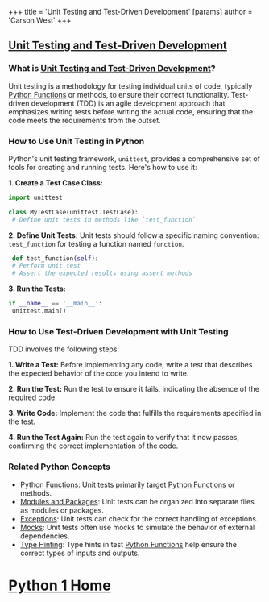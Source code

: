 +++
 title = 'Unit Testing and Test-Driven Development'
[params]
	author = 'Carson West'
+++
## [Unit Testing and Test-Driven Development](./../unit-testing-and-test-driven-development/)

### What is [Unit Testing and Test-Driven Development](./../unit-testing-and-test-driven-development/)?
Unit testing is a methodology for testing individual units of code, typically [Python Functions](./../python-functions/) or methods, to ensure their correct functionality. Test-driven development (TDD) is an agile development approach that emphasizes writing tests before writing the actual code, ensuring that the code meets the requirements from the outset.

### How to Use Unit Testing in Python
Python's unit testing framework, `unittest`, provides a comprehensive set of tools for creating and running tests. Here's how to use it:

**1. Create a Test Case Class:**
```python
import unittest

class MyTestCase(unittest.TestCase):
 # Define unit tests in methods like `test_function`
```

**2. Define Unit Tests:**
Unit tests should follow a specific naming convention: `test_function` for testing a function named `function`.
```python
 def test_function(self):
 # Perform unit test
 # Assert the expected results using assert methods
```

**3. Run the Tests:**
```python
if __name__ == '__main__':
 unittest.main()
```

### How to Use Test-Driven Development with Unit Testing
TDD involves the following steps:

**1. Write a Test:**
Before implementing any code, write a test that describes the expected behavior of the code you intend to write.

**2. Run the Test:**
Run the test to ensure it fails, indicating the absence of the required code.

**3. Write Code:**
Implement the code that fulfills the requirements specified in the test.

**4. Run the Test Again:**
Run the test again to verify that it now passes, confirming the correct implementation of the code.

### Related Python Concepts

- [Python Functions](./../python-functions/): Unit tests primarily target [Python Functions](./../python-functions/) or methods.
- [Modules and Packages](./../modules-and-packages/): Unit tests can be organized into separate files as modules or packages.
- [Exceptions](./../exceptions/): Unit tests can check for the correct handling of exceptions.
- [Mocks](./../mocks/): Unit tests often use mocks to simulate the behavior of external dependencies.
- [Type Hinting](./../type-hinting/): Type hints in test [Python Functions](./../python-functions/) help ensure the correct types of inputs and outputs.
# [Python 1 Home](./../python-1-home/)